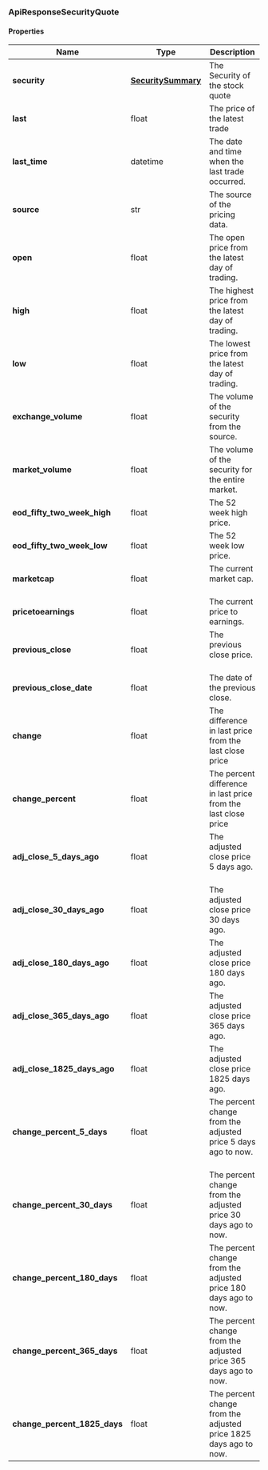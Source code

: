 

[//]: # (CLASS:ApiResponseSecurityQuote)

[//]: # (KIND:object)

### ApiResponseSecurityQuote

#### Properties

[//]: # (START_DEFINITION)

Name | Type | Description
------------ | ------------- | -------------
**security** | [**SecuritySummary**](SecuritySummary.md) | The Security of the stock quote &nbsp;
**last** | float | The price of the latest trade &nbsp;
**last_time** | datetime | The date and time when the last trade occurred. &nbsp;
**source** | str | The source of the pricing data. &nbsp;
**open** | float | The open price from the latest day of trading. &nbsp;
**high** | float | The highest price from the latest day of trading. &nbsp;
**low** | float | The lowest price from the latest day of trading. &nbsp;
**exchange_volume** | float | The volume of the security from the source. &nbsp;
**market_volume** | float | The volume of the security for the entire market. &nbsp;
**eod_fifty_two_week_high** | float | The 52 week high price. &nbsp;
**eod_fifty_two_week_low** | float | The 52 week low price. &nbsp;
**marketcap** | float | The current market cap. &nbsp;
**pricetoearnings** | float | The current price to earnings. &nbsp;
**previous_close** | float | The previous close price. &nbsp;
**previous_close_date** | float | The date of the previous close. &nbsp;
**change** | float | The difference in last price from the last close price &nbsp;
**change_percent** | float | The percent difference in last price from the last close price &nbsp;
**adj_close_5_days_ago** | float | The adjusted close price 5 days ago. &nbsp;
**adj_close_30_days_ago** | float | The adjusted close price 30 days ago. &nbsp;
**adj_close_180_days_ago** | float | The adjusted close price 180 days ago. &nbsp;
**adj_close_365_days_ago** | float | The adjusted close price 365 days ago. &nbsp;
**adj_close_1825_days_ago** | float | The adjusted close price 1825 days ago. &nbsp;
**change_percent_5_days** | float | The percent change from the adjusted price 5 days ago to now. &nbsp;
**change_percent_30_days** | float | The percent change from the adjusted price 30 days ago to now. &nbsp;
**change_percent_180_days** | float | The percent change from the adjusted price 180 days ago to now. &nbsp;
**change_percent_365_days** | float | The percent change from the adjusted price 365 days ago to now. &nbsp;
**change_percent_1825_days** | float | The percent change from the adjusted price 1825 days ago to now. &nbsp;

[//]: # (END_DEFINITION)


[//]: # (CONTAINED_CLASS:SecuritySummary)



